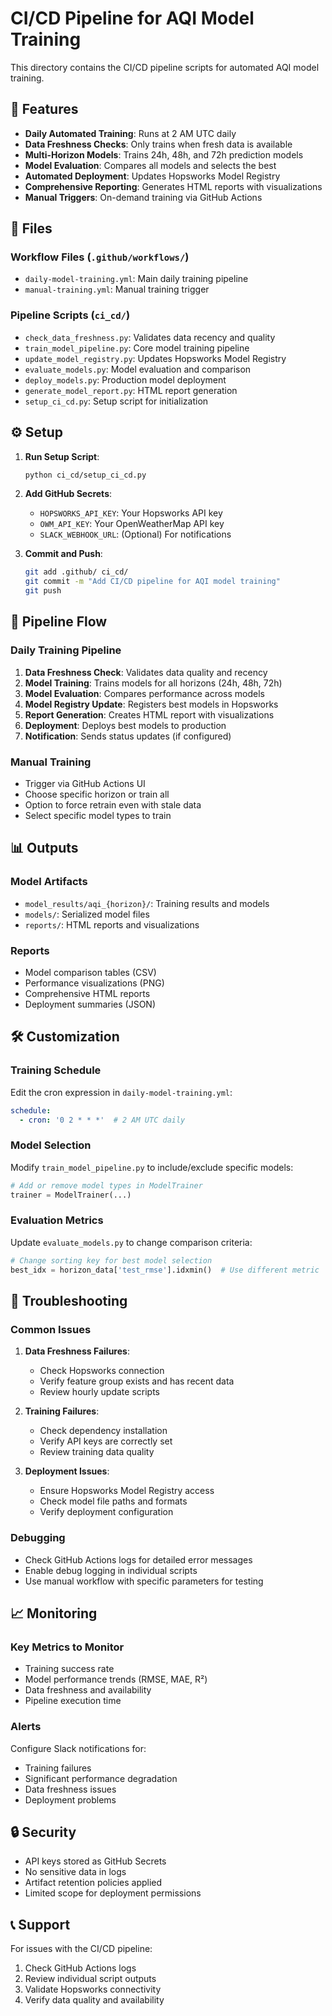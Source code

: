 # CI/CD Pipeline for AQI Model Training

This directory contains the CI/CD pipeline scripts for automated AQI model training.

## 🚀 Features

- **Daily Automated Training**: Runs at 2 AM UTC daily
- **Data Freshness Checks**: Only trains when fresh data is available
- **Multi-Horizon Models**: Trains 24h, 48h, and 72h prediction models
- **Model Evaluation**: Compares all models and selects the best
- **Automated Deployment**: Updates Hopsworks Model Registry
- **Comprehensive Reporting**: Generates HTML reports with visualizations
- **Manual Triggers**: On-demand training via GitHub Actions

## 📁 Files

### Workflow Files (`.github/workflows/`)
- `daily-model-training.yml`: Main daily training pipeline
- `manual-training.yml`: Manual training trigger

### Pipeline Scripts (`ci_cd/`)
- `check_data_freshness.py`: Validates data recency and quality
- `train_model_pipeline.py`: Core model training pipeline
- `update_model_registry.py`: Updates Hopsworks Model Registry
- `evaluate_models.py`: Model evaluation and comparison
- `deploy_models.py`: Production model deployment
- `generate_model_report.py`: HTML report generation
- `setup_ci_cd.py`: Setup script for initialization

## ⚙️ Setup

1. **Run Setup Script**:
   ```bash
   python ci_cd/setup_ci_cd.py
   ```

2. **Add GitHub Secrets**:
   - `HOPSWORKS_API_KEY`: Your Hopsworks API key
   - `OWM_API_KEY`: Your OpenWeatherMap API key
   - `SLACK_WEBHOOK_URL`: (Optional) For notifications

3. **Commit and Push**:
   ```bash
   git add .github/ ci_cd/
   git commit -m "Add CI/CD pipeline for AQI model training"
   git push
   ```

## 🔄 Pipeline Flow

### Daily Training Pipeline
1. **Data Freshness Check**: Validates data quality and recency
2. **Model Training**: Trains models for all horizons (24h, 48h, 72h)
3. **Model Evaluation**: Compares performance across models
4. **Model Registry Update**: Registers best models in Hopsworks
5. **Report Generation**: Creates HTML report with visualizations
6. **Deployment**: Deploys best models to production
7. **Notification**: Sends status updates (if configured)

### Manual Training
- Trigger via GitHub Actions UI
- Choose specific horizon or train all
- Option to force retrain even with stale data
- Select specific model types to train

## 📊 Outputs

### Model Artifacts
- `model_results/aqi_{horizon}/`: Training results and models
- `models/`: Serialized model files
- `reports/`: HTML reports and visualizations

### Reports
- Model comparison tables (CSV)
- Performance visualizations (PNG)
- Comprehensive HTML reports
- Deployment summaries (JSON)

## 🛠️ Customization

### Training Schedule
Edit the cron expression in `daily-model-training.yml`:
```yaml
schedule:
  - cron: '0 2 * * *'  # 2 AM UTC daily
```

### Model Selection
Modify `train_model_pipeline.py` to include/exclude specific models:
```python
# Add or remove model types in ModelTrainer
trainer = ModelTrainer(...)
```

### Evaluation Metrics
Update `evaluate_models.py` to change comparison criteria:
```python
# Change sorting key for best model selection
best_idx = horizon_data['test_rmse'].idxmin()  # Use different metric
```

## 🔧 Troubleshooting

### Common Issues

1. **Data Freshness Failures**:
   - Check Hopsworks connection
   - Verify feature group exists and has recent data
   - Review hourly update scripts

2. **Training Failures**:
   - Check dependency installation
   - Verify API keys are correctly set
   - Review training data quality

3. **Deployment Issues**:
   - Ensure Hopsworks Model Registry access
   - Check model file paths and formats
   - Verify deployment configuration

### Debugging
- Check GitHub Actions logs for detailed error messages
- Enable debug logging in individual scripts
- Use manual workflow with specific parameters for testing

## 📈 Monitoring

### Key Metrics to Monitor
- Training success rate
- Model performance trends (RMSE, MAE, R²)
- Data freshness and availability
- Pipeline execution time

### Alerts
Configure Slack notifications for:
- Training failures
- Significant performance degradation
- Data freshness issues
- Deployment problems

## 🔒 Security

- API keys stored as GitHub Secrets
- No sensitive data in logs
- Artifact retention policies applied
- Limited scope for deployment permissions

## 📞 Support

For issues with the CI/CD pipeline:
1. Check GitHub Actions logs
2. Review individual script outputs
3. Validate Hopsworks connectivity
4. Verify data quality and availability
